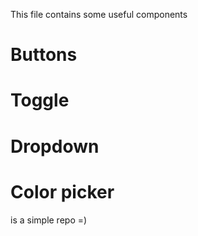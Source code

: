 This file contains some useful components 

# Buttons
# Toggle
# Dropdown
# Color picker

is a simple repo =)
